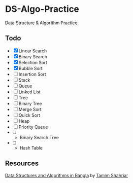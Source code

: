 # DS-Algo-Practice
Data Structure &amp; Algorithm Practice

## Todo

- [x] Linear Search 
- [x] Binary Search 
- [x] Selection Sort 
- [x] Bubble Sort 
- [ ] Insertion Sort 
- [ ] Stack 
- [ ] Queue 
- [ ] Linked List 
- [ ] Tree 
- [ ] Binary Tree 
- [ ] Merge Sort 
- [ ] Quick Sort 
- [ ] Heap 
- [ ] Priority Queue 
- [ ] - Binary Search Tree 
- [ ] - Hash Table 

## Resources
[Data Structures and Algorithms in Bangla](https://www.youtube.com/playlist?list=PLym69wpbTIIEOesltWGUsVnY9HDWbJit_) by [Tamim Shahriar](https://github.com/tamim)
